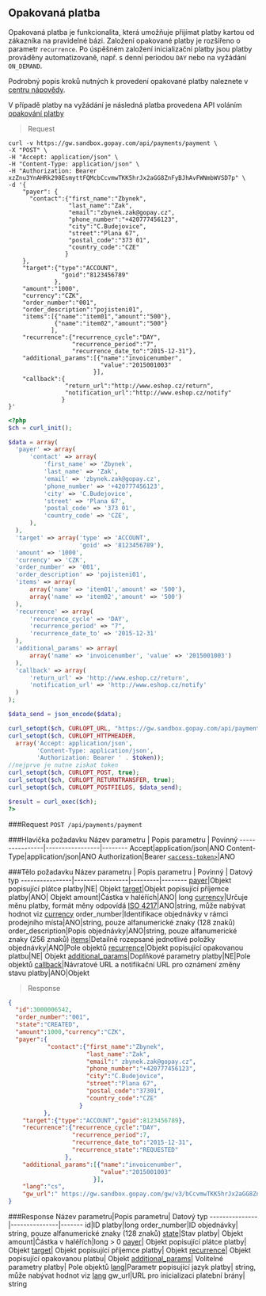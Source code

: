 ## Opakovaná platba
Opakovaná platba je funkcionalita, která umožňuje přijímat platby kartou od zákazníka na pravidelné bázi.
Založení opakované platby je rozšířeno o parametr ```recurrence```.  Po úspěšném založení inicializační platby jsou platby prováděny automatizovaně, např. s denní periodou ```DAY``` nebo na vyžádání ```ON_DEMAND```.

Podrobný popis kroků nutných k provedení opakované platby naleznete v [centru nápovědy](https://help.gopay.com/cs/s/hT).

V případě platby na vyžádání je následná platba provedena  API voláním [opakování platby](#opakování-platby-(na-vyžádání))

> Request

```shell
curl -v https://gw.sandbox.gopay.com/api/payments/payment \
-X "POST" \
-H "Accept: application/json" \
-H "Content-Type: application/json" \
-H "Authorization: Bearer xzZnu3YnAHRk298EsmyttFQMcbCcvmwTKK5hrJx2aGG8ZnFyBJhAvFWNmbWVSD7p" \
-d '{
    "payer": {
      "contact":{"first_name":"Zbynek",
                 "last_name":"Zak",
                 "email":"zbynek.zak@gopay.cz",
                 "phone_number":"+420777456123",
                 "city":"C.Budejovice",
                 "street":"Plana 67",
                 "postal_code":"373 01",
                 "country_code":"CZE"
                }
    },
    "target":{"type":"ACCOUNT",
               "goid":"8123456789"
             },
    "amount":"1000",
    "currency":"CZK",
    "order_number":"001",
    "order_description":"pojisteni01",
    "items":[{"name":"item01","amount":"500"},
             {"name":"item02","amount":"500"}
            ],
    "recurrence":{"recurrence_cycle":"DAY",
                  "recurrence_period":"7",
                  "recurrence_date_to":"2015-12-31"},
    "additional_params":[{"name":"invoicenumber",
                          "value":"2015001003"
                        }],
    "callback":{
                "return_url":"http://www.eshop.cz/return",
                "notification_url":"http://www.eshop.cz/notify"
               }
}'
```
```php
<?php
$ch = curl_init();

$data = array(
  'payer' => array(
      'contact' => array(
          'first_name' => 'Zbynek',
          'last_name' => 'Zak',
          'email' => 'zbynek.zak@gopay.cz',
          'phone_number' => '+420777456123',
          'city' => 'C.Budejovice',
          'street' => 'Plana 67',
          'postal_code' => '373 01',
          'country_code' => 'CZE',
      ),
  ),
  'target' => array('type' => 'ACCOUNT',
                    'goid' => '8123456789'),
  'amount' => '1000',
  'currency' => 'CZK',
  'order_number' => '001',
  'order_description' => 'pojisteni01',
  'items' => array(
      array('name' => 'item01','amount' => '500'),
      array('name' => 'item02','amount' => '500')
  ),
  'recurrence' => array(
      'recurrence_cycle' => 'DAY',
      'recurrence_period' => "7",
      'recurrence_date_to' => '2015-12-31'
  ),
  'additional_params' => array(
      array('name' => 'invoicenumber', 'value' => '2015001003')
  ),
  'callback' => array(
      'return_url' => 'http://www.eshop.cz/return',
      'notification_url' => 'http://www.eshop.cz/notify'
  )
);

$data_send = json_encode($data);

curl_setopt($ch, CURLOPT_URL, "https://gw.sandbox.gopay.com/api/payments/payment");
curl_setopt($ch, CURLOPT_HTTPHEADER, 
  array('Accept: application/json',
        'Content-Type: application/json',
        'Authorization: Bearer ' . $token));
//nejprve je nutne ziskat token
curl_setopt($ch, CURLOPT_POST, true);
curl_setopt($ch, CURLOPT_RETURNTRANSFER, true);
curl_setopt($ch, CURLOPT_POSTFIELDS, $data_send);

$result = curl_exec($ch);
?>
```

###Request
```POST /api/payments/payment```

###Hlavička požadavku
Název parametru | Popis parametru | Povinný
----------------|-----------------|--------
Accept|application/json|ANO
Content-Type|application/json|ANO
Authorization|Bearer [```<access-token>```](#přístupový-token)|ANO

###Tělo požadavku
Název parametru | Popis parametru | Povinný | Datový typ
----------------|-----------------|---------|--------
[payer](#payer)|Objekt popisující plátce platby|NE| Objekt
[target](#target)|Objekt popisující příjemce platby|ANO| Objekt
amount|Částka v haléřích|ANO| long
[currency](#currency)|Určuje měnu platby, formát měny odpovídá [ISO 4217](http://www.iso.org/iso/home/standards/currency_codes.htm)|ANO|string, může nabývat hodnot viz [currency](#currency)
order_number|Identifikace objednávky v rámci prodejního místa|ANO|string, pouze alfanumerické znaky (128 znaků)
order_description|Popis objednávky|ANO|string, pouze alfanumerické znaky (256 znaků)
[items](#items)|Detailně rozepsané jednotlivé položky objednávky|ANO|Pole objektů
[recurrence](#recurrence)|Objekt popisující opakovanou platbu|NE| Objekt
[additional_params](#additional_params)|Doplňkové parametry platby|NE|Pole objektů
[callback](#callback)|Návratové URL a notifikační URL pro oznámení změny stavu platby|ANO|Objekt


> Response

```json
{
  "id":3000006542,
  "order_number":"001",
  "state":"CREATED",
  "amount":1000,"currency":"CZK",
  "payer":{
           "contact":{"first_name":"Zbynek",
                      "last_name":"Zak",
                      "email":" zbynek.zak@gopay.cz",
                      "phone_number":"+420777456123",
                      "city":"C.Budejovice",
                      "street":"Plana 67",
                      "postal_code":"37301",
                      "country_code":"CZE"
                    }
          },
    "target":{"type":"ACCOUNT","goid":8123456789},
    "recurrence":{"recurrence_cycle":"DAY",
                  "recurrence_period":7,
                  "recurrence_date_to":"2015-12-31",
                  "recurrence_state":"REQUESTED"
                },
    "additional_params":[{"name":"invoicenumber",
                          "value":"2015001003"
                        }],
    "lang":"cs",
    "gw_url":" https://gw.sandbox.gopay.com/gw/v3/bCcvmwTKK5hrJx2aGG8ZnFyBJhAvF "
}
```
###Response 
Název parametru|Popis parametru| Datový typ
---------------|---------------|-------
id|ID platby|long
order_number|ID objednávky| string, pouze alfanumerické znaky (128 znaků)
[state](#stavy-plateb)|Stav platby| Objekt
amount|Částka v haléřích|long > 0
[payer](#payer)| Objekt popisující plátce platby| Objekt
[target](#target)| Objekt popisující příjemce platby| Objekt
[recurrence](#recurrence)| Objekt popisující opakovanou platbu| Objekt
[additional_params](#additional_params)| Volitelné parametry platby| Pole objektů
[lang](#lang)|Parametr popisující jazyk platby| string, může nabývat hodnot viz [lang](#lang)
gw_url|URL pro inicializaci platební brány| string